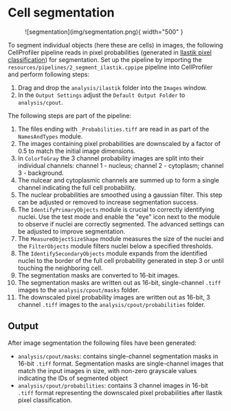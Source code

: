 # Cell segmentation

<figure markdown>
  ![segmentation](img/segmentation.png){ width="500" }
</figure>

To segment individual objects (here these are cells) in images, the following CellProfiler pipeline reads in pixel probabilities (generated in [Ilastik pixel classification](ilastik.md)) for segmentation.
Set up the pipeline by importing the `resources/pipelines/2_segment_ilastik.cppipe` pipeline into CellProfiler and perform following steps:

1. Drag and drop the `analysis/ilastik` folder into the `Images` window.
2. In the `Output Settings` adjust the `Default Output Folder` to `analysis/cpout`.  

The following steps are part of the pipeline:

1. The files ending with `_Probabilities.tiff` are read in as part of the `NamesAndTypes` module.
2. The images containing pixel probabilities are downscaled by a factor of 0.5 to match the initial image dimensions.
3. In `ColorToGray` the 3 channel probability images are split into their individual channels: channel 1 - nucleus; channel 2 - cytoplasm; channel 3 - background.  
4. The nulcear and cytoplasmic channels are summed up to form a single channel indicating the full cell probability.  
5. The nuclear probabilities are smoothed using a gaussian filter. This step can be adjusted or removed to increase segmentation success. 
6. The `IdentifyPrimaryObjects` module is crucial to correctly identifying nuclei. Use the test mode and enable the "eye" icon next to the module to observe if nuclei are correctly segmented. The advanced settings can be adjusted to improve segmentation.  
7. The `MeasureObjectSizeShape` module measures the size of the nuclei and the `FilterObjects` module filters nuclei below a specified thresholds. 
8. The `IdentifySecondaryObjects` module expands from the identified nuclei to the border of the full cell probability generated in step 3 or until touching the neighboring cell. 
9. The segmentation masks are converted to 16-bit images. 
10. The segmentation masks are written out as 16-bit, single-channel `.tiff` images to the `analysis/cpout/masks` folder.
11. The downscaled pixel probability images are written out as 16-bit, 3 channel `.tiff` images to the `analysis/cpout/probabilities` folder.

## Output

After image segmentation the following files have been generated:

* `analysis/cpout/masks`: contains single-channel segmentation masks in 16-bit `.tiff` format. Segmentation masks are single-channel images that match the input images in size, with non-zero grayscale values indicating the IDs of segmented object 
* `analysis/cpout/probabilities`: contains 3 channel images in 16-bit `.tiff` format representing the downscaled pixel probabilities after Ilastik pixel classification.
